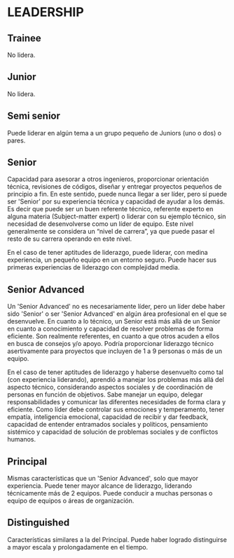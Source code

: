 # LEADERSHIP

## Trainee

No lidera.

## Junior

No lidera.

## Semi senior

Puede liderar en algún tema a un grupo pequeño de Juniors (uno o dos) o pares.

## Senior

Capacidad para asesorar a otros ingenieros, proporcionar orientación técnica, revisiones de códigos, diseñar y entregar proyectos pequeños de principio a fin. En este sentido, puede nunca llegar a ser líder, pero sí puede ser 'Senior' por su experiencia técnica y capacidad de ayudar a los demás. Es decir que puede ser un buen referente técnico, referente experto en alguna materia (Subject-matter expert) o liderar con su ejemplo técnico, sin necesidad de desenvolverse como un líder de equipo. Este nivel generalmente se considera un “nivel de carrera”, ya que puede pasar el resto de su carrera operando en este nivel.

En el caso de tener aptitudes de liderazgo, puede liderar, con medina experiencia, un pequeño equipo en un entorno seguro. Puede hacer sus primeras experiencias de liderazgo con complejidad media. 



## Senior Advanced

Un 'Senior Advanced' no es necesariamente líder, pero un líder debe haber sido 'Senior' o ser 'Senior Advanced' en algún área profesional en el que se desenvuelve. En cuanto a lo técnico, un Senior está más allá de un Senior en cuanto a conocimiento y capacidad de resolver problemas de forma eficiente. Son realmente referentes, en cuanto a que otros acuden a ellos en busca de consejos y/o apoyo. Podría proporcionar liderazgo técnico asertivamente para proyectos que incluyen de 1 a 9 personas o más de un equipo.

En el caso de tener aptitudes de liderazgo y haberse desenvuelto como tal (con experiencia liderando), aprendió a manejar los problemas más allá del aspecto técnico, considerando aspectos sociales y de coordinación de personas en función de objetivos. Sabe manejar un equipo, delegar responsabilidades y comunicar las diferentes necesidades de forma clara y eficiente. Como líder debe controlar sus emociones y temperamento, tener empatía, inteligencia emocional, capacidad de recibir y dar feedback, capacidad de entender entramados sociales y políticos, pensamiento sistémico y capacidad de solución de problemas sociales y de conflictos humanos.

## Principal

Mismas características que un 'Senior Advanced', solo que mayor experiencia. Puede tener mayor alcance de liderazgo, liderando técnicamente más de 2 equipos. Puede conducir a muchas personas o equipo de equipos o áreas de organización.

## Distinguished

Características similares a la del Principal. Puede haber logrado distinguirse a mayor escala y prolongadamente en el tiempo.




